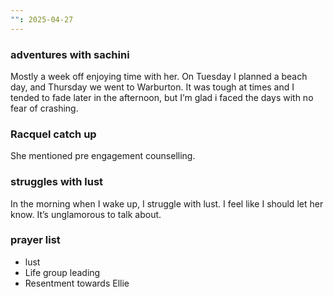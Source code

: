 ```yaml
---
"": 2025-04-27
---
```

### adventures with sachini

Mostly a week off enjoying time with her. On Tuesday I planned a beach day, and Thursday we went to Warburton. It was tough at times and I tended to fade later in the afternoon, but I’m glad i faced the days with no fear of crashing.

### Racquel catch up

She mentioned pre engagement counselling.

### struggles with lust

In the morning when I wake up, I struggle with lust. I feel like I should let her know. It’s unglamorous to talk about.

### prayer list

- lust
- Life group leading
- Resentment towards Ellie